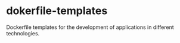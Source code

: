 # dokerfile-templates
Dockerfile templates for the development of applications in different technologies.
